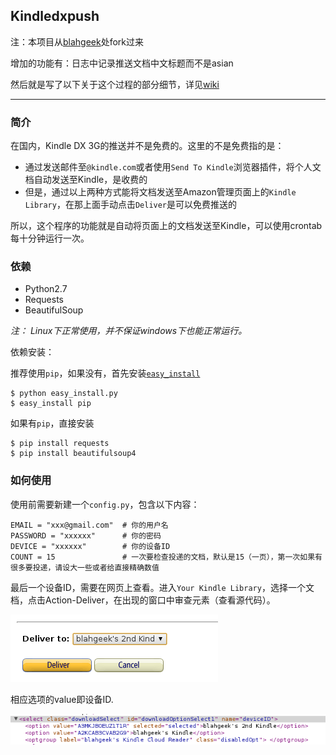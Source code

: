 ## Kindledxpush

注：本项目从[blahgeek][1]处fork过来

增加的功能有：日志中记录推送文档中文标题而不是asian

然后就是写了以下关于这个过程的部分细节，详见[wiki][2]

---
### **简介**
在国内，Kindle DX 3G的推送并不是免费的。这里的不是免费指的是：

- 通过发送邮件至`@kindle.com`或者使用`Send To Kindle`浏览器插件，将个人文档自动发送至Kindle，是收费的
- 但是，通过以上两种方式能将文档发送至Amazon管理页面上的`Kindle Library`，在那上面手动点击`Deliver`是可以免费推送的

所以，这个程序的功能就是自动将页面上的文档发送至Kindle，可以使用crontab每十分钟运行一次。

### **依赖**
*  Python2.7
*  Requests
*  BeautifulSoup

*注： Linux下正常使用，并不保证windows下也能正常运行。*

依赖安装：

推荐使用`pip`，如果没有，首先安装[`easy_install`][3]

    $ python easy_install.py
    $ easy_install pip

如果有`pip`，直接安装

    $ pip install requests
    $ pip install beautifulsoup4


### **如何使用**

使用前需要新建一个`config.py`，包含以下内容：

    EMAIL = "xxx@gmail.com"  # 你的用户名
    PASSWORD = "xxxxxx"      # 你的密码
    DEVICE = "xxxxxx"        # 你的设备ID
    COUNT = 15               # 一次要检查投递的文档，默认是15（一页），第一次如果有很多要投递，请设大一些或者给直接精确数值

最后一个设备ID，需要在网页上查看。进入`Your Kindle Library`，选择一个文档，点击Action-Deliver，在出现的窗口中审查元素（查看源代码）。

![](./src/push_button.png)

相应选项的value即设备ID. 

![](./src/device_id.png)


[1]: https://github.com/blahgeek/kindledxpush
[2]: https://github.com/lord63/kindledxpush/wiki
[3]: https://bitbucket.org/pypa/setuptools/raw/bootstrap/ez_setup.py

